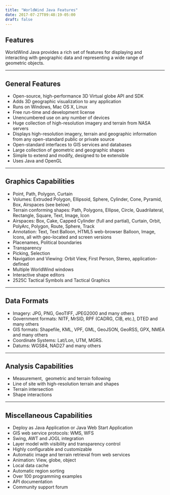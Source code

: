 ```yaml
---
title: "WorldWind Java Features"
date: 2017-07-27T09:48:19-05:00
draft: false
---
```


## Features

WorldWind Java provides a rich set of features for displaying and interacting with geographic data and representing a wide range of geometric objects.

---

## General Features
- Open-source, high-performance 3D Virtual globe API and SDK
- Adds 3D geographic visualization to any application
- Runs on Windows, Mac OS X, Linux
- Free run-time and development license
- Unencumbered use on any number of devices
- Huge collection of high-resolution imagery and terrain from NASA servers
- Displays high-resolution imagery, terrain and geographic information from any open-standard public or private source
- Open-standard interfaces to GIS services and databases
- Large collection of geometric and geographic shapes
- Simple to extend and modify, designed to be extensible
- Uses Java and OpenGL

---

## Graphics Capabilities
- Point, Path, Polygon, Curtain
- Volumes: Extruded Polygon, Ellipsoid, Sphere, Cylinder, Cone, Pyramid, Box, Airspaces (see below)
- Terrain conforming shapes: Path, Polygons, Ellipse, Circle, Quadrilateral, Rectangle, Square, Text, Image, Icon
- Airspaces: Box, Cake, Capped Cylinder (full and partial), Curtain, Orbit, PolyArc, Polygon, Route, Sphere, Track
- Annotation: Text, Text Balloon, HTML5 web-browser Balloon, Image, Icons, all with geo-located and screen versions
- Placenames, Political boundaries
- Transparency
- Picking, Selection
- Navigation and Viewing: Orbit View, First Person, Stereo, application-defined
- Multiple WorldWind windows
- Interactive shape editors
- 2525C Tactical Symbols and Tactical Graphics

---

## Data Formats
- Imagery: JPG, PNG, GeoTIFF, JPEG2000 and many others
- Government formats: NITF, MrSID, RPF (CADRG, CIB, etc.), DTED and many others
- GIS formats: Shapefile, KML, VPF, GML, GeoJSON, GeoRSS, GPX, NMEA and many others
- Coordinate Systems: Lat/Lon, UTM, MGRS.
- Datums: WGS84, NAD27 and many others

---

## Analysis Capabilities
- Measurement,  geometric and terrain following
- Line of site with high-resolution terrain and shapes
- Terrain intersection
- Shape interactions

---

## Miscellaneous Capabilities
- Deploy as Java Application or Java Web Start Application
- GIS web service protocols: WMS, WFS
- Swing, AWT and JOGL integration
- Layer model with visibility and transparency control
- Highly configurable and customizable
- Automatic image and terrain retrieval from web services
- Animation: View, globe, object
- Local data cache
- Automatic region sorting
- Over 100 programming examples
- API documentation
- Community support forum